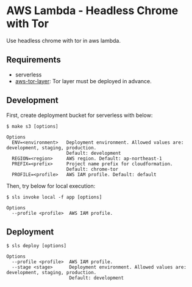 # AWS Lambda - Headless Chrome with Tor

Use headless chrome with tor in aws lambda.

## Requirements

- serverless
- [aws-tor-layer](https://github.com/yusugomori/aws-tor-layer): Tor layer must be deployed in advance.

## Development

First, create deployment bucket for serverless with below:

```
$ make s3 [options]

Options
  ENV=<environment>   Deployment environment. Allowed values are: development, staging, production.
                      Default: development
  REGION=<region>     AWS region. Default: ap-northeast-1
  PREFIX=<prefix>     Project name prefix for cloudformation.
                      Default: chrome-tor
  PROFILE=<profile>   AWS IAM profile. Default: default
```

Then, try below for local execution:

```
$ sls invoke local -f app [options]

Options
  --profile <profile>  AWS IAM profile.
```

## Deployment

```shell
$ sls deploy [options]

Options
  --profile <profile>  AWS IAM profile.
  --stage <stage>      Deployment environment. Allowed values are: development, staging, production.
                       Default: development
```
